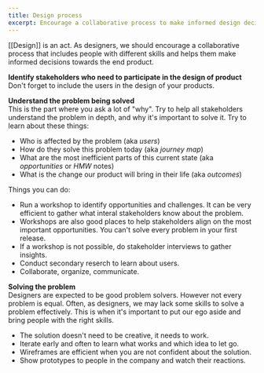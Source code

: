 ```yaml
---
title: Design process
excerpt: Encourage a collaborative process to make informed design decisions
---
```


[[Design]] is an act. As designers, we should encourage a collaborative process that includes people with different skills and helps them make informed decisions towards the end product. 

**Identify stakeholders who need to participate in the design of product**  
Don't forget to include the users in the design of your products.

**Understand the problem being solved**  
This is the part where you ask a lot of "why". Try to help all stakeholders understand the problem in depth, and why it's important to solve it. Try to learn about these things:
- Who is affected by the problem (aka *users*)
- How do they solve this problem today (aka *journey map*)
- What are the most inefficient parts of this current state (aka *opportunities* or *HMW* notes)
- What is the change our product will bring in their life (aka *outcomes*)

Things you can do:
- Run a workshop to identify opportunities and challenges. It can be very efficient to gather what interal stakeholders know about the problem. 
- Workshops are also good places to help stakeholders align on the most important opportunities. You can't solve every problem in your first release. 
- If a workshop is not possible, do stakeholder interviews to gather insights.
- Conduct secondary reserch to learn about users.
- Collaborate, organize, communicate.

**Solving the problem**  
Designers are expected to be good problem solvers. However not every problem is equal. Often, as designers, we may lack some skills to solve a problem effectively. This is when it's important to put our ego aside and bring people with the right skills.
- The solution doesn't need to be creative, it needs to work.
- Iterate early and often to learn what works and which idea to let go.
- Wireframes are efficient when you are not confident about the solution.
- Show prototypes to people in the company and watch their reactions.